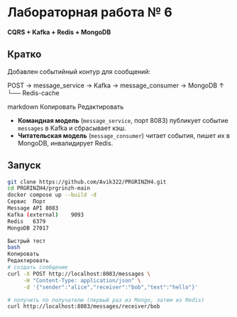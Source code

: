 # Лабораторная работа № 6  
**CQRS + Kafka + Redis + MongoDB**

## Кратко
Добавлен событийный контур для сообщений:

POST → message_service → Kafka → message_consumer → MongoDB
↑
└── Redis-cache

markdown
Копировать
Редактировать

* **Командная модель** (`message_service`, порт 8083) публикует событие `messages` в Kafka и сбрасывает кэш.  
* **Читательская модель** (`message_consumer`) читает события, пишет их в MongoDB, инвалидирует Redis.

## Запуск

```bash
git clone https://github.com/Avik322/PRGRINZH4.git
cd PRGRINZH4/prgrinzh-main
docker compose up --build -d
Сервис	Порт
Message API	8083
Kafka (external)	9093
Redis	6379
MongoDB	27017

Быстрый тест
bash
Копировать
Редактировать
# создать сообщение
curl -X POST http://localhost:8083/messages \
     -H "Content-Type: application/json" \
     -d '{"sender":"alice","receiver":"bob","text":"hello"}'

# получить по получателю (первый раз из Mongo, затем из Redis)
curl http://localhost:8083/messages/receiver/bob
